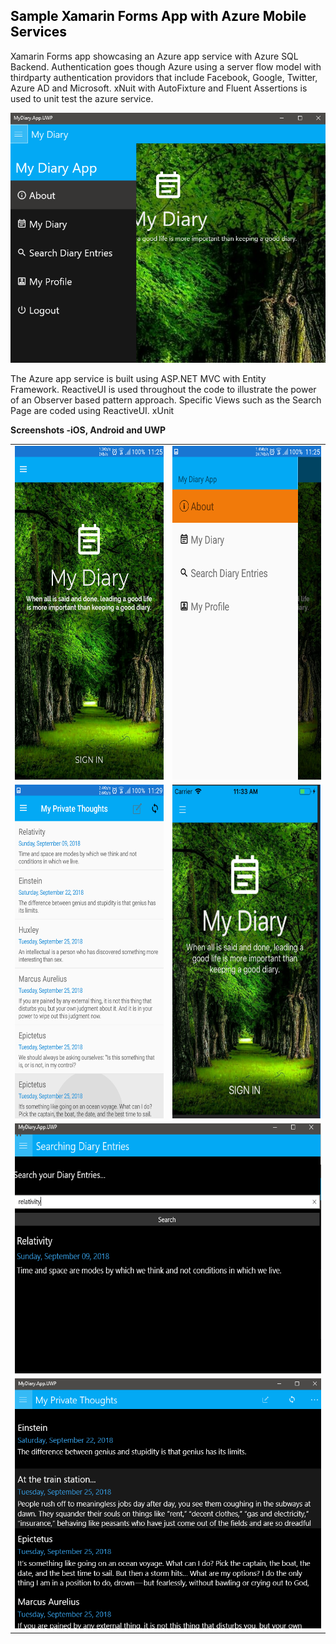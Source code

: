 <!-- #######  YAY, I AM THE SOURCE EDITOR! #########-->
<h2 style="color: #5e9ca0;"><span style="color: #000000;">Sample Xamarin Forms App with Azure Mobile Services</span></h2>
<p>Xamarin Forms app showcasing an Azure app service with Azure SQL Backend. Authentication goes though Azure using a server flow model with thirdparty authentication providors that include Facebook, Google, Twitter, Azure AD and Microsoft. xNuit with AutoFixture and Fluent Assertions is used to unit test the azure service.</p>
<p><img src="/Screenshots/uwp menu.png" width="600" height="400" /></p>
<p>The Azure app service is built using ASP.NET MVC with Entity Framework.&nbsp;ReactiveUI is used throughout the code to illustrate the power of an Observer based pattern approach. Specific Views such as the Search Page are coded using ReactiveUI. xUnit</p>
<p><strong>Screenshots -iOS, Android and UWP</strong></p>
<table style="width: 100%;">
<tbody>
<tr>
<td><img src="/Screenshots/android home.png" width="300" height="534" /></td>
<td><img src="/Screenshots/android menu.png" width="300" height="534" /></td>
</tr>
<tr>
<td><img src="/Screenshots/android diaryList.png" width="300" height="534" /></td>
<td><img src="/Screenshots/ios home.png" width="300" height="534" /></td>
</tr>
<tr>
<td colspan="2"><img src="/Screenshots/uwp search.png" width="600" height="400" /></td>
</tr>
<tr>
<td colspan="2"><img src="/Screenshots/uwp diaryList.png" width="600" height="400" /></td>
</tr>
</tbody>
</table>
